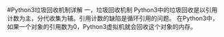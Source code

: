 #Python3垃圾回收机制详解
一，垃圾回收机制
Python3中的垃圾回收是以引用计数为主，分代收集为辅。引用计数的缺陷是循环引用的问题。
在Python3中，如果一个对象的引用数为0，Python3虚拟机就会回收这个对象的内存。

